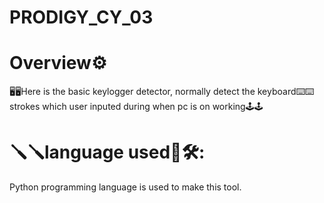 # PRODIGY_CY_03

# Overview⚙️
🖥️🖥️Here is the basic keylogger detector, normally detect the keyboard⌨️⌨️ strokes which user inputed during when pc is on working🕹️🕹️

# 🪛🪛language used🔧🛠:

Python programming language is used to make this tool.
